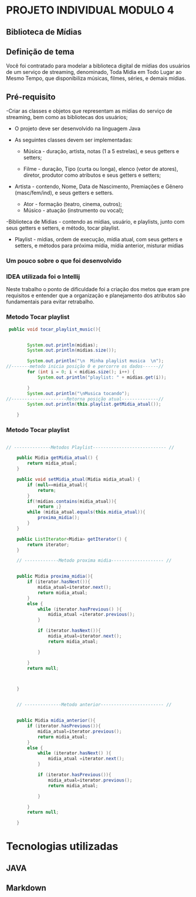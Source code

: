 # PROJETO INDIVIDUAL MODULO 4
## Biblioteca de Mídias


## Definição de tema

 Você foi contratado para modelar a biblioteca digital de mídias dos usuários de
um serviço de streaming, denominado, Toda Mídia em Todo Lugar ao
Mesmo Tempo, que disponibiliza músicas, filmes, séries, e demais mídias.


 ## Pré-requisito

-Criar as classes e objetos que representam as mídias do serviço de streaming, bem como as
bibliotecas dos usuários;


- O projeto deve ser desenvolvido na linguagem Java

- As seguintes classes devem ser implementadas:

  * Música - duração, artista, notas (1 a 5 estrelas), e seus
getters e setters;

  *  Filme - duração, Tipo (curta ou longa), elenco (vetor de
atores), diretor, produtor como atributos e seus getters e
setters;

- Artista - contendo, Nome, Data de Nascimento, Premiações e
Gênero (masc/fem/ind), e seus getters e setters.

  * Ator - formação (teatro, cinema, outros);
  * Músico - atuação (instrumento ou vocal);

-Biblioteca de Mídias - contendo as mídias, usuário, e playlists,
junto com seus getters e setters, e método, tocar playlist.

- Playlist - mídias, ordem de execução, mídia atual, com seus
getters e setters, e métodos para próxima mídia, mídia anterior,
misturar mídias 


### Um pouco sobre o que foi desenvolvido

### IDEA utilizada foi o Intellij

Neste trabalho o ponto de dificuldade foi a criação dos metos que eram pre requisitos e entender que a organização e planejamento dos atributos são fundamentais para evitar retrabalho.

### Metodo Tocar playlist
```java
 public void tocar_playlist_music(){


        System.out.println(midias);
        System.out.println(midias.size());

        System.out.println("\n  Minha playlist musica  \n");
//-------metodo inicia posição 0 e percorre os dados------//
        for (int i = 0; i < midias.size(); i++) {
            System.out.println("playlist: " + midias.get(i));

        }
        System.out.println("\nMusica tocando");
//---------------------Retorna posição atual--------------//
        System.out.println(this.playlist.getMidia_atual());

    }
```
### Metodo Tocar playlist

```java

// --------------Metodos Playlist---------------------------- //

    public Midia getMidia_atual() {
        return midia_atual;
    }

    public void setMidia_atual(Midia midia_atual) {
        if (null==midia_atual){
            return;
        }
        if(!midias.contains(midia_atual)){
            return ;}
        while (midia_atual.equals(this.midia_atual)){
            proxima_midia();
        }
    }

    public ListIterator<Midia> getIterator() {
        return iterator;
    }

    // -------------Metodo proxima midia-------------------- //


    public Midia proxima_midia(){
        if (iterator.hasNext()){
            midia_atual=iterator.next();
            return midia_atual;
        }
        else {
            while (iterator.hasPrevious() ){
                midia_atual =iterator.previous();
            }

            if (iterator.hasNext()){
                midia_atual=iterator.next();
                return midia_atual;

            }

        }
        return null;



    }


    // --------------Metodo anterior------------------------ //


    public Midia midia_anterior(){
        if (iterator.hasPrevious()){
            midia_atual=iterator.previous();
            return midia_atual;
        }
        else {
            while (iterator.hasNext() ){
                midia_atual =iterator.next();
            }

            if (iterator.hasPrevious()){
                midia_atual=iterator.previous();
                return midia_atual;

            }

        }
        return null;

    }
```

# Tecnologias utilizadas 

## JAVA

## Markdown
